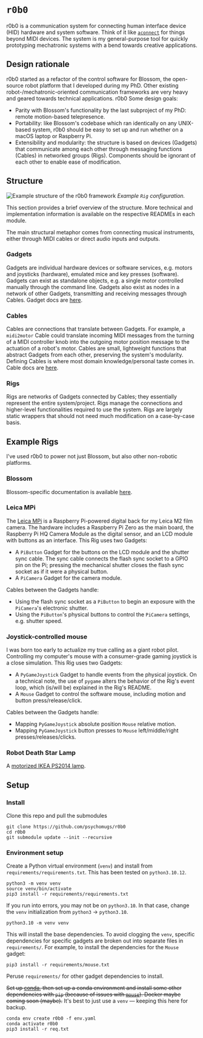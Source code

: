 # `r0b0`

r0b0 is a communication system for connecting human interface device (HID) hardware and system software.
Think of it like [`aconnect`](https://man.archlinux.org/man/aconnect.1.en) for things beyond MIDI devices.
The system is my general-purpose tool for quickly prototyping mechatronic systems with a bend towards creative applications.

## Design rationale
r0b0 started as a refactor of the control software for Blossom, the open-source robot platform that I developed during my PhD.
Other existing robot-/mechatronic-oriented communication frameworks are very heavy and geared towards technical applications.
r0b0
Some design goals:
- Parity with Blossom's functionality by the last subproject of my PhD: remote motion-based telepresence.
- Portability: like Blossom's codebase which ran identically on any UNIX-based system, r0b0 should be easy to set up and run whether on a macOS laptop or Raspberry Pi.
- Extensibility and modularity: the structure is based on devices (Gadgets) that communicate among each other through messaging functions (Cables) in networked groups (Rigs). Components should be ignorant of each other to enable ease of modification.

## Structure

![Example structure of the r0b0 framework](docs/assets/r0b0.png)
*Example `Rig` configuration.*

This section provides a brief overview of the structure.
More technical and implementation information is available on the respective READMEs in each module.

The main structural metaphor comes from connecting musical instruments, either through MIDI cables or direct audio inputs and outputs.


### Gadgets
Gadgets are individual hardware devices or software services, e.g. motors and joysticks (hardware), emulated mice and key presses (software).
Gadgets can exist as standalone objects, e.g. a single motor controlled manually through the command line.
Gadgets also exist as nodes in a network of other Gadgets, transmitting and receiving messages through Cables.
Gadget docs are [here](/r0b0/gadgets/README.md).

### Cables
Cables are connections that translate between Gadgets.
For example, a `midi2motor` Cable could translate incoming MIDI messages from the turning of a MIDI controller knob into the outgoing motor position message to the actuation of a robot's motor.
Cables are small, lightweight functions that abstract Gadgets from each other, preserving the system's modularity.
Defining Cables is where most domain knowledge/personal taste comes in.
Cable docs are [here](/r0b0/cables//README.md).

### Rigs
Rigs are networks of Gadgets connected by Cables; they essentially represent the entire system/project.
Rigs manage the connections and higher-level functionalities required to use the system.
Rigs are largely static wrappers that should not need much modification on a case-by-case basis.


## Example Rigs
I've used r0b0 to power not just Blossom, but also other non-robotic platforms.

### Blossom
Blossom-specific documentation is available [here](/docs/blsm.md).

### Leica MPi
The [Leica MPi](https://psychomugs.github.io/mpi) is a Raspberry Pi-powered digital back for my Leica M2 film camera.
The hardware includes a Raspberry Pi Zero as the main board, the Raspberry Pi HQ Camera Module as the digital sensor, and an LCD module with buttons as an interface.
This Rig uses two Gadgets:
- A `PiButton` Gadget for the buttons on the LCD module and the shutter sync cable. The sync cable connects the flash sync socket to a GPIO pin on the Pi; pressing the mechanical shutter closes the flash sync socket as if it were a physical button.
- A `PiCamera` Gadget for the camera module.

Cables between the Gadgets handle:
- Using the flash sync socket as a `PiButton` to begin an exposure with the `PiCamera`'s electronic shutter.
- Using the `PiButton`'s physical buttons to control the `PiCamera` settings, e.g. shutter speed.

### Joystick-controlled mouse
I was born too early to actualize my true calling as a giant robot pilot.
Controlling my computer's mouse with a consumer-grade gaming joystick is a close simulation.
This Rig uses two Gadgets:
- A `PyGameJoystick` Gadget to handle events from the physical joystick. On a technical note, the use of `pygame` alters the behavior of the Rig's event loop, which (is/will be) explained in the Rig's README.
- A `Mouse` Gadget to control the software mouse, including motion and button press/release/click.

Cables between the Gadgets handle:
- Mapping `PyGameJoystick` absolute position `Mouse` relative motion.
- Mapping `PyGameJoystick` button presses to `Mouse` left/middle/right presses/releases/clicks.

### Robot Death Star Lamp
A [motorized IKEA PS2014 lamp](https://psychomugs.github.io/ps2014).

## Setup
### Install
Clone this repo and pull the submodules
```
git clone https://github.com/psychomugs/r0b0
cd r0b0
git submodule update --init --recursive
```

### Environment setup
Create a Python virtual environment (`venv`) and install from `requirements/requirements.txt`.
This has been tested on `python3.10.12`.
```
python3 -m venv venv
source venv/bin/activate
pip3 install -r requirements/requirements.txt
```
If you run into errors, you may not be on `python3.10`. 
In that case, change the `venv` initialization from `python3` -> `python3.10`.
```
python3.10 -m venv venv
```
This will install the base dependencies.
To avoid clogging the `venv`, specific dependencies for specific gadgets are broken out into separate files in `requirements/`.
For example, to install the dependencies for the `Mouse` gadget:
```
pip3 install -r requirements/mouse.txt
```
Peruse `requirements/` for other gadget dependencies to install.

~~Set up [conda](https://conda.io), then set up a conda environment and install some other dependencies with `pip` (because of issues with [`mouse`](https://github.com/boppreh/mouse/issues/75)). Docker maybe coming soon (maybe).~~ It's best to just use a `venv` — keeping this here for backup.
```
conda env create r0b0 -f env.yaml
conda activate r0b0
pip3 install -r req.txt 
```

